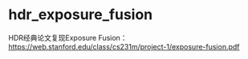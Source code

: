 # hdr_exposure_fusion

HDR经典论文复现Exposure Fusion：https://web.stanford.edu/class/cs231m/project-1/exposure-fusion.pdf
